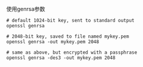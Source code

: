 使用genrsa参数


    # default 1024-bit key, sent to standard output
    openssl genrsa

    # 2048-bit key, saved to file named mykey.pem
    openssl genrsa -out mykey.pem 2048

    # same as above, but encrypted with a passphrase
    openssl genrsa -des3 -out mykey.pem 2048
